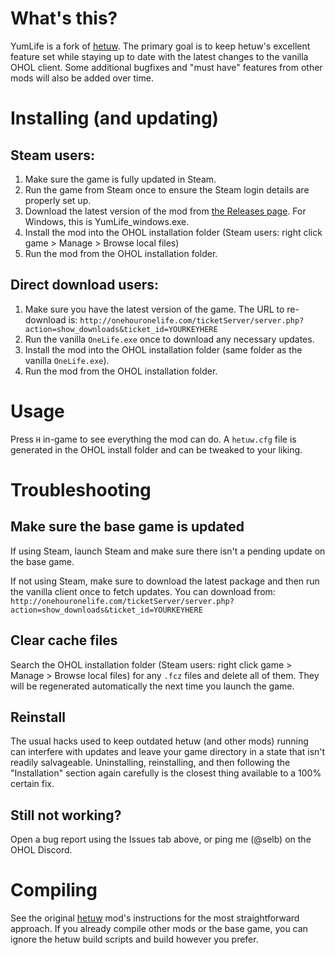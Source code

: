 # What's this?

YumLife is a fork of [hetuw](https://github.com/hetuw/OneLife). The primary
goal is to keep hetuw's excellent feature set while staying up to date with the
latest changes to the vanilla OHOL client. Some additional bugfixes and "must
have" features from other mods will also be added over time.

# Installing (and updating)

## Steam users:

1. Make sure the game is fully updated in Steam.
2. Run the game from Steam once to ensure the Steam login details are properly set up.
3. Download the latest version of the mod from [the Releases page](https://github.com/selb/YumLife). For Windows, this is YumLife_windows.exe.
4. Install the mod into the OHOL installation folder (Steam users: right click game > Manage > Browse local files)
5. Run the mod from the OHOL installation folder.

## Direct download users:

1. Make sure you have the latest version of the game. The URL to re-download is: `http://onehouronelife.com/ticketServer/server.php?action=show_downloads&ticket_id=YOURKEYHERE`
2. Run the vanilla `OneLife.exe` once to download any necessary updates.
3. Install the mod into the OHOL installation folder (same folder as the vanilla `OneLife.exe`).
4. Run the mod from the OHOL installation folder.

# Usage

Press `H` in-game to see everything the mod can do. A `hetuw.cfg` file is
generated in the OHOL install folder and can be tweaked to your liking.

# Troubleshooting

## Make sure the base game is updated

If using Steam, launch Steam and make sure there isn't a pending update on the
base game.

If not using Steam, make sure to download the latest package and then run the
vanilla client once to fetch updates. You can download from: `http://onehouronelife.com/ticketServer/server.php?action=show_downloads&ticket_id=YOURKEYHERE`

## Clear cache files

Search the OHOL installation folder (Steam users: right click game > Manage >
Browse local files) for any `.fcz` files and delete all of them. They will be
regenerated automatically the next time you launch the game.

## Reinstall

The usual hacks used to keep outdated hetuw (and other mods) running can
interfere with updates and leave your game directory in a state that isn't
readily salvageable. Uninstalling, reinstalling, and then following the
"Installation" section again carefully is the closest thing available to a 100%
certain fix.

## Still not working?

Open a bug report using the Issues tab above, or ping me (@selb) on the OHOL
Discord.

# Compiling

See the original [hetuw](https://github.com/hetuw/OneLife) mod's instructions
for the most straightforward approach. If you already compile other mods or
the base game, you can ignore the hetuw build scripts and build however you
prefer.
